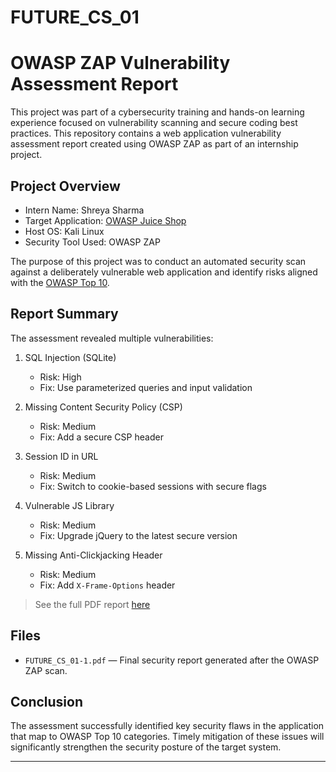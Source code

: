 # FUTURE_CS_01
# OWASP ZAP Vulnerability Assessment Report

This project was part of a cybersecurity training and hands-on learning experience focused on vulnerability scanning and secure coding best practices.
This repository contains a web application vulnerability assessment report created using OWASP ZAP as part of an internship project.

##  Project Overview

- Intern Name: Shreya Sharma  
- Target Application: [OWASP Juice Shop](https://owasp.org/www-project-juice-shop/)  
- Host OS: Kali Linux  
- Security Tool Used: OWASP ZAP  

The purpose of this project was to conduct an automated security scan against a deliberately vulnerable web application and identify risks aligned with the [OWASP Top 10](https://owasp.org/www-project-top-ten/).

##  Report Summary

The assessment revealed multiple vulnerabilities:

1. SQL Injection (SQLite)
   - Risk: High
   - Fix: Use parameterized queries and input validation

2. Missing Content Security Policy (CSP)
   - Risk: Medium
   - Fix: Add a secure CSP header

3. Session ID in URL
   - Risk: Medium
   - Fix: Switch to cookie-based sessions with secure flags

4. Vulnerable JS Library
   - Risk: Medium
   - Fix: Upgrade jQuery to the latest secure version

5. Missing Anti-Clickjacking Header
   - Risk: Medium
   - Fix: Add `X-Frame-Options` header

> See the full PDF report [here](./FUTURE_CS_01-1.pdf)

##  Files

- `FUTURE_CS_01-1.pdf` — Final security report generated after the OWASP ZAP scan.


##  Conclusion

The assessment successfully identified key security flaws in the application that map to OWASP Top 10 categories. Timely mitigation of these issues will significantly strengthen the security posture of the target system.

---



